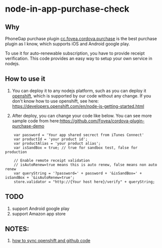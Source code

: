 node-in-app-purchase-check
==========================

## Why

PhoneGap purchase plugin [cc.fovea.cordova.purchase](https://github.com/j3k0/cordova-plugin-purchase) is the best purchase plugin as I know, which supports iOS and Android google play.

To use it for auto-renewable subscription, you have to provide receipt verification. This code provides an easy way to setup your own service in nodejs.

## How to use it

1. You can deploy it to any nodejs platform, such as you can deploy it [openshift](https://www.openshift.com/), which is supported by our code without any change. If you don't know how to use openshift, see here: https://developers.openshift.com/en/node-js-getting-started.html

2. After deploy, you can change your code like below. You can see more sample code from here:https://github.com/Fovea/cordova-plugin-purchase-demo


```
    var password = 'Your app shared secrect from iTunes Connect'
    var productId = 'your product id';
    var productAlias = 'your product alias';
    var isSandBox = true; // true for sandbox test, false for production

    // Enable remote receipt validation
    // isAutoRenew=true means this is auto renew, false means non auto renew
    var queryString = '?password=' + password + '&isSandBox=' + isSandBox + '&isAutoRenew=true';
    store.validator = "http://{Your host here}/verify" + queryString;
```


## TODO

1. support Android google play
2. support Amazon app store

## NOTES:

1. [how to sync openshift and github code](https://forums.openshift.com/how-to-keep-a-github-repository-and-an-openshift-repository-in-sync)
